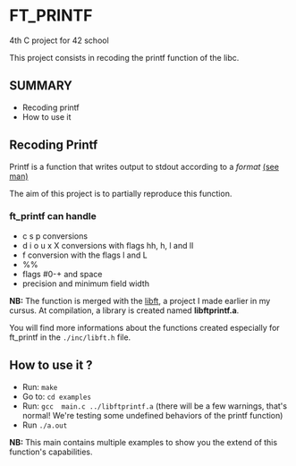 # FT_PRINTF

4th C project for 42 school

This project consists in recoding the printf function of the libc.

## SUMMARY

- Recoding printf
- How to use it

## Recoding Printf

Printf is a function that writes output to stdout according to a *format* [(see man)](https://linux.die.net/man/3/printf)

The aim of this project is to partially reproduce this function.

### ft_printf can handle
* c s p conversions
* d i o u x X conversions with flags hh, h, l and ll
* f conversion with the flags l and L
* %%
* flags #0-+ and space
* precision and minimum field width

**NB:** The function is merged with the [libft](https://github.com/Clemzerdu75/Libft), a project I made earlier in my cursus. At compilation, a library is created named **libftprintf.a**.

You will find more informations about the functions created especially for ft_printf in the `./inc/libft.h` file.

## How to use it ?

- Run: `make`
- Go to: `cd examples`
- Run: `gcc  main.c ../libftprintf.a` (there will be a few warnings, that's normal! We're testing some undefined behaviors of the printf function)
- Run `./a.out`

**NB:** This main contains multiple examples to show you the extend of this function's capabilities.
